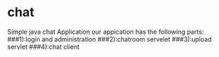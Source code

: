 # chat
Simple java chat Application
our appication has the following parts:
###1):login and administration 
###2):chatroom servelet
###3):upload servlet
###4):chat client
